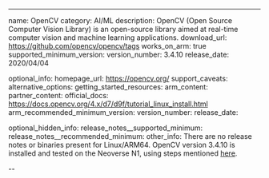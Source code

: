 ---
name: OpenCV
category: AI/ML
description: OpenCV (Open Source Computer Vision Library) is an open-source library aimed at real-time computer vision and machine learning applications.
download_url: https://github.com/opencv/opencv/tags
works_on_arm: true
supported_minimum_version:
    version_number: 3.4.10
    release_date: 2020/04/04


optional_info:
    homepage_url: https://opencv.org/
    support_caveats:
    alternative_options: 
    getting_started_resources:
        arm_content: 
        partner_content: 
        official_docs: https://docs.opencv.org/4.x/d7/d9f/tutorial_linux_install.html
    arm_recommended_minimum_version:
        version_number: 
        release_date:


optional_hidden_info:
    release_notes__supported_minimum: 
    release_notes__recommended_minimum:
    other_info: There are no release notes or binaries present for Linux/ARM64. OpenCV version 3.4.10 is installed and tested on the Neoverse N1, using steps mentioned [here](https://docs.opencv.org/3.4/d0/d76/tutorial_arm_crosscompile_with_cmake.html).

--
